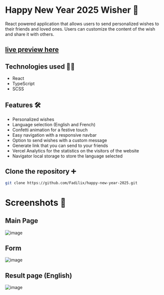 # Happy New Year 2025 Wisher 🎊

React powered application that allows users to send personalized wishes to their friends and loved ones. Users can customize the content of the wish and share it with others.

## [live preview here](https://happy-new-2025.vercel.app/)

## Technologies used 👨‍💻

- React
- TypeScript
- SCSS

## Features 🛠️

- Personalized wishes
- Language selection (English and French)
- Confetti animation for a festive touch
- Easy navigation with a responsive navbar
- Option to send wishes with a custom message
- Generate link that you can send to your friends
- Vercel Analytics for the statistics on the visitors of the website
- Navigator local storage to store the language selected

## Clone the repository ➕

```bash
git clone https://github.com/Fadilix/happy-new-year-2025.git
```

# Screenshots 🌊

## Main Page

![image](https://github.com/user-attachments/assets/611c77e2-53e6-45d1-8aa4-c64afbdf61fe)

## Form

![image](https://github.com/user-attachments/assets/c056c6e5-e5c1-4ccf-9884-3672da4d4d3c)

## Result page (English)

![image](https://github.com/user-attachments/assets/ceaab019-ca73-428e-91ba-fbf349d04028)
